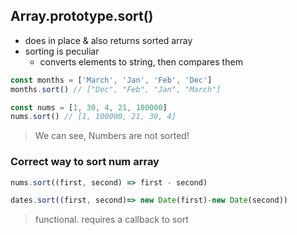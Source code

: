 ## Array.prototype.sort()

- does in place & also returns sorted array
- sorting is peculiar
  - converts elements to string, then compares them

```js
const months = ['March', 'Jan', 'Feb', 'Dec']
months.sort() // ["Dec", "Feb", "Jan", "March"]

const nums = [1, 30, 4, 21, 100000]
nums.sort() // [1, 100000, 21, 30, 4]
```

> We can see, Numbers are not sorted!

### Correct way to sort num array

```js
nums.sort((first, second) => first - second)
```

```js
dates.sort((first, second)=> new Date(first)-new Date(second))
```

> functional. requires a callback to sort